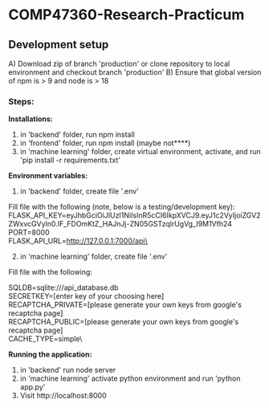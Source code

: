 # COMP47360-Research-Practicum

## Development setup

A) Download zip of branch 'production' or clone repository to local environment and checkout branch 'production'
B) Ensure that global version of npm is > 9 and node is > 18

### Steps:

**Installations:**
1) in 'backend' folder, run npm install
2) in 'frontend' folder, run npm install (maybe not****)
3) in 'machine learning' folder, create virtual environment, activate, and run 'pip install -r requirements.txt'

**Environment variables:**
1) in 'backend' folder, create file '.env'
   
Fill file with the following (note, below is a testing/development key):
FLASK_API_KEY=eyJhbGciOiJIUzI1NiIsInR5cCI6IkpXVCJ9.eyJ1c2VyIjoiZGV2ZWxvcGVyIn0.IF_FDOmKtZ_HAJnJj-ZN05GSTzqlrUgVg_I9M1Vfh24\
PORT=8000\
FLASK_API_URL=http://127.0.0.1:7000/api\

2) in 'machine learning' folder, create file '.env'

Fill file with the following:

SQLDB=sqlite:///api_database.db\
SECRETKEY=[enter key of your choosing here]\
RECAPTCHA_PRIVATE=[please generate your own keys from google's recaptcha page]\
RECAPTCHA_PUBLIC=[please generate your own keys from google's recaptcha page]\
CACHE_TYPE=simple\


**Running the application:**
1) in 'backend' run node server
2) in 'machine learning' activate python environment and run 'python app.py'
3) Visit http://localhost:8000
